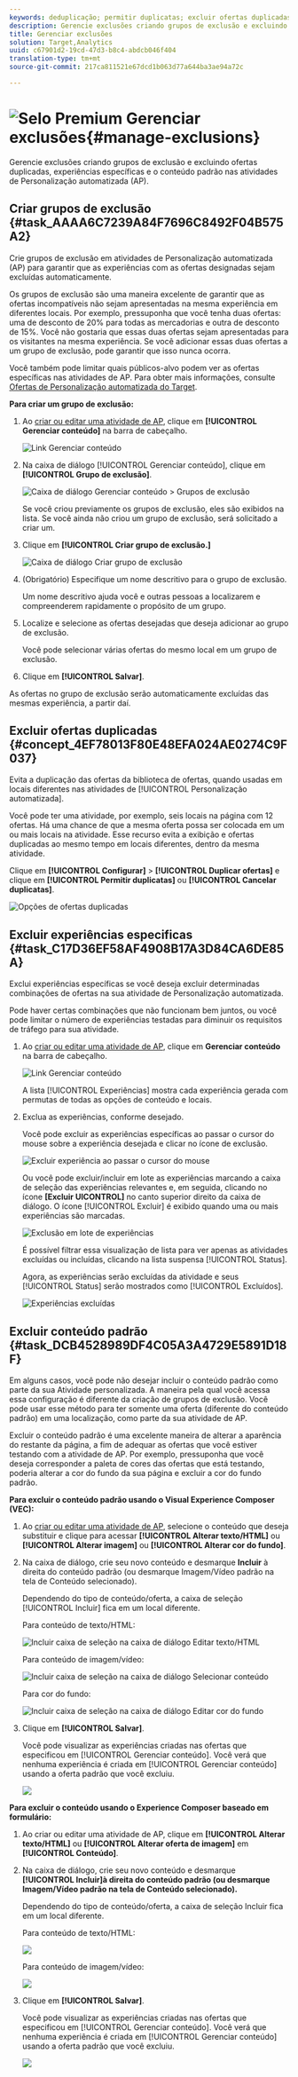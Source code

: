 ```yaml
---
keywords: deduplicação; permitir duplicatas; excluir ofertas duplicadas; personalização automatizada; rejeitar ofertas duplicadas
description: Gerencie exclusões criando grupos de exclusão e excluindo ofertas duplicadas, experiências específicas e o conteúdo padrão nas atividades de Personalização Adobe Target automatizada (AP) no Adobe Target.
title: Gerenciar exclusões
solution: Target,Analytics
uuid: c67901d2-19cd-47d3-b8c4-abdcb046f404
translation-type: tm+mt
source-git-commit: 217ca811521e67dcd1b063d77a644ba3ae94a72c

---
```



# ![Selo Premium](/help/assets/premium.png) Gerenciar exclusões{#manage-exclusions}

Gerencie exclusões criando grupos de exclusão e excluindo ofertas duplicadas, experiências específicas e o conteúdo padrão nas atividades de Personalização automatizada (AP).

## Criar grupos de exclusão {#task_AAAA6C7239A84F7696C8492F04B575A2}

Crie grupos de exclusão em atividades de Personalização automatizada (AP) para garantir que as experiências com as ofertas designadas sejam excluídas automaticamente.

Os grupos de exclusão são uma maneira excelente de garantir que as ofertas incompatíveis não sejam apresentadas na mesma experiência em diferentes locais. Por exemplo, pressuponha que você tenha duas ofertas: uma de desconto de 20% para todas as mercadorias e outra de desconto de 15%. Você não gostaria que essas duas ofertas sejam apresentadas para os visitantes na mesma experiência. Se você adicionar essas duas ofertas a um grupo de exclusão, pode garantir que isso nunca ocorra.

Você também pode limitar quais públicos-alvo podem ver as ofertas específicas nas atividades de AP. Para obter mais informações, consulte [Ofertas de Personalização automatizada do Target](/help/c-activities/t-automated-personalization/ap-target-offers.md).

**Para criar um grupo de exclusão:**

1. Ao [criar ou editar uma atividade de AP](/help/c-activities/t-automated-personalization/create-ap-activity.md), clique em **[!UICONTROL Gerenciar conteúdo]** na barra de cabeçalho.

   ![Link Gerenciar conteúdo](/help/c-activities/t-automated-personalization/assets/manage-content.png)

1. Na caixa de diálogo [!UICONTROL Gerenciar conteúdo], clique em **[!UICONTROL Grupo de exclusão]**.

   ![Caixa de diálogo Gerenciar conteúdo &gt; Grupos de exclusão](/help/c-activities/t-automated-personalization/assets/exclusion_group_create-new.png)

   Se você criou previamente os grupos de exclusão, eles são exibidos na lista. Se você ainda não criou um grupo de exclusão, será solicitado a criar um.

1. Clique em **[!UICONTROL Criar grupo de exclusão.]**

   ![Caixa de diálogo Criar grupo de exclusão](/help/c-activities/t-automated-personalization/assets/exclusion_group_create_dialog-new.png)

1. (Obrigatório) Especifique um nome descritivo para o grupo de exclusão.

   Um nome descritivo ajuda você e outras pessoas a localizarem e compreenderem rapidamente o propósito de um grupo.

1. Localize e selecione as ofertas desejadas que deseja adicionar ao grupo de exclusão.

   Você pode selecionar várias ofertas do mesmo local em um grupo de exclusão.

1. Clique em **[!UICONTROL Salvar]**.

As ofertas no grupo de exclusão serão automaticamente excluídas das mesmas experiência, a partir daí.

## Excluir ofertas duplicadas {#concept_4EF78013F80E48EFA024AE0274C9F037}

Evita a duplicação das ofertas da biblioteca de ofertas, quando usadas em locais diferentes nas atividades de [!UICONTROL Personalização automatizada].

Você pode ter uma atividade, por exemplo, seis locais na página com 12 ofertas. Há uma chance de que a mesma oferta possa ser colocada em um ou mais locais na atividade. Esse recurso evita a exibição e ofertas duplicadas ao mesmo tempo em locais diferentes, dentro da mesma atividade.

Clique em **[!UICONTROL Configurar]** &gt; **[!UICONTROL Duplicar ofertas]** e clique em **[!UICONTROL Permitir duplicatas]** ou **[!UICONTROL Cancelar duplicatas]**.

![Opções de ofertas duplicadas](/help/c-activities/t-automated-personalization/assets/duplicate_offers-new.png)

## Excluir experiências especificas {#task_C17D36EF58AF4908B17A3D84CA6DE85A}

Exclui experiências específicas se você deseja excluir determinadas combinações de ofertas na sua atividade de Personalização automatizada.

Pode haver certas combinações que não funcionam bem juntos, ou você pode limitar o número de experiências testadas para diminuir os requisitos de tráfego para sua atividade.

1. Ao [criar ou editar uma atividade de AP](/help/c-activities/t-automated-personalization/create-ap-activity.md), clique em **Gerenciar conteúdo** na barra de cabeçalho.

   ![Link Gerenciar conteúdo](/help/c-activities/t-automated-personalization/assets/manage-content.png)

   A lista [!UICONTROL Experiências] mostra cada experiência gerada com permutas de todas as opções de conteúdo e locais.

1. Exclua as experiências, conforme desejado.

   Você pode excluir as experiências específicas ao passar o cursor do mouse sobre a experiência desejada e clicar no ícone de exclusão.

   ![Excluir experiência ao passar o cursor do mouse](/help/c-activities/t-automated-personalization/assets/exclude_exp_1a.png)

   Ou você pode excluir/incluir em lote as experiências marcando a caixa de seleção das experiências relevantes e, em seguida, clicando no ícone **[Excluir UICONTROL]** no canto superior direito da caixa de diálogo. O ícone [!UICONTROL Excluir] é exibido quando uma ou mais experiências são marcadas.

   ![Exclusão em lote de experiências](/help/c-activities/t-automated-personalization/assets/exclude_exp_2a.png)

   É possível filtrar essa visualização de lista para ver apenas as atividades excluídas ou incluídas, clicando na lista suspensa [!UICONTROL Status].

   Agora, as experiências serão excluídas da atividade e seus [!UICONTROL Status] serão mostrados como [!UICONTROL Excluídos].

   ![Experiências excluídas](/help/c-activities/t-automated-personalization/assets/exclude_exp_3a.png)

## Excluir conteúdo padrão {#task_DCB4528989DF4C05A3A4729E5891D18F}

Em alguns casos, você pode não desejar incluir o conteúdo padrão como parte da sua Atividade personalizada. A maneira pela qual você acessa essa configuração é diferente da criação de grupos de exclusão. Você pode usar esse método para ter somente uma oferta (diferente do conteúdo padrão) em uma localização, como parte da sua atividade de AP.

Excluir o conteúdo padrão é uma excelente maneira de alterar a aparência do restante da página, a fim de adequar as ofertas que você estiver testando com a atividade de AP. Por exemplo, pressuponha que você deseja corresponder a paleta de cores das ofertas que está testando, poderia alterar a cor do fundo da sua página e excluir a cor do fundo padrão.

**Para excluir o conteúdo padrão usando o Visual Experience Composer (VEC):**

1. Ao [criar ou editar uma atividade de AP](/help/c-activities/t-automated-personalization/create-ap-activity.md), selecione o conteúdo que deseja substituir e clique para acessar **[!UICONTROL Alterar texto/HTML]** ou **[!UICONTROL Alterar imagem]** ou **[!UICONTROL Alterar cor do fundo]**.
1. Na caixa de diálogo, crie seu novo conteúdo e desmarque **Incluir** à direita do conteúdo padrão (ou desmarque Imagem/Vídeo padrão na tela de Conteúdo selecionado).

   Dependendo do tipo de conteúdo/oferta, a caixa de seleção [!UICONTROL Incluir] fica em um local diferente.

   Para conteúdo de texto/HTML:

   ![Incluir caixa de seleção na caixa de diálogo Editar texto/HTML](/help/c-activities/t-automated-personalization/assets/exclude_content_vec_1a.png)

   Para conteúdo de imagem/vídeo:

   ![Incluir caixa de seleção na caixa de diálogo Selecionar conteúdo](/help/c-activities/t-automated-personalization/assets/exclude_content_vec_2a.png)

   Para cor do fundo:

   ![Incluir caixa de seleção na caixa de diálogo Editar cor do fundo](/help/c-activities/t-automated-personalization/assets/exclude_content_vec_3a.png)

1. Clique em **[!UICONTROL Salvar]**.

   Você pode visualizar as experiências criadas nas ofertas que especificou em [!UICONTROL Gerenciar conteúdo]. Você verá que nenhuma experiência é criada em [!UICONTROL Gerenciar conteúdo] usando a oferta padrão que você excluiu.

   ![](assets/exclude_content_vec_4.png)

**Para excluir o conteúdo usando o Experience Composer baseado em formulário:**

1. Ao criar ou editar uma atividade de AP, clique em **[!UICONTROL Alterar texto/HTML]** ou **[!UICONTROL Alterar oferta de imagem]** em **[!UICONTROL Conteúdo]**.
1. Na caixa de diálogo, crie seu novo conteúdo e desmarque **[!UICONTROL Incluir]à direita do conteúdo padrão (ou desmarque Imagem/Vídeo padrão na tela de Conteúdo selecionado).**

   Dependendo do tipo de conteúdo/oferta, a caixa de seleção Incluir fica em um local diferente.

   Para conteúdo de texto/HTML:

   ![](assets/exclude_content_form_1.png)

   Para conteúdo de imagem/vídeo:

   ![](assets/exclude_content_form_2.png)

1. Clique em **[!UICONTROL Salvar]**.

   Você pode visualizar as experiências criadas nas ofertas que especificou em [!UICONTROL Gerenciar conteúdo]. Você verá que nenhuma experiência é criada em [!UICONTROL Gerenciar conteúdo] usando a oferta padrão que você excluiu.

   ![](assets/exclude_content_form_3.png)
